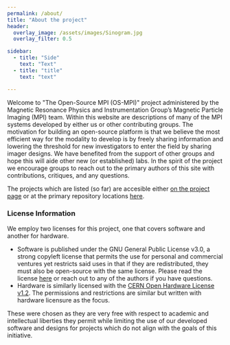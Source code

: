 ```yaml
---
permalink: /about/
title: "About the project"
header:
  overlay_image: /assets/images/Sinogram.jpg
  overlay_filter: 0.5

sidebar:
  - title: "Side"
    text: "Text"
  - title: "title"
    text: "text"

---
```


Welcome to "The Open-Source MPI (OS-MPI)" project administered by the Magnetic Resonance Physics and Instrumentation Group’s Magnetic Particle Imaging (MPI) team. Within this website are descriptions of many of the MPI systems developed by either us or other contributing groups. The motivation for building an open-source platform is that we believe the most efficient way for the modality to develop is by freely sharing information and lowering the threshold for new investigators to enter the field by sharing imager designs. We have benefited from the support of other groups and hope this will aide other new (or established) labs. In the spirit of the project we encourage groups to reach out to the primary authors of this site with contributions, critiques, and any questions.

The projects which are listed (so far) are accesible either [on the project page](/projects/) or at the primary repository locations [here](https://Github.com/OS-MPI).

### License Information
We employ two licenses for this project, one that covers software and another for hardware. 
* Software is published under the GNU General Public License v3.0, a strong copyleft license that permits the use for personal and commercial ventures yet restricts said uses in that if they are redistributed, they must also be open-source with the same license. Please read the license [here](https://github.com/OS-MPI/Small_Bore_Imager/blob/master/LICENSE) or reach out to any of the authors if you have questions.  
* Hardware is similarly licensed with the [CERN Open Hardware License v1.2](https://ohwr.org/project/cernohl/wikis/Documents/CERN-OHL-version-1.2). The permissions and restrictions are similar but written with hardware licensure as the focus. 

These were chosen as they are very free with respect to academic and intellectual liberties they permit while limiting the use of our developed software and designs for projects which do not align with the goals of this initiative.
